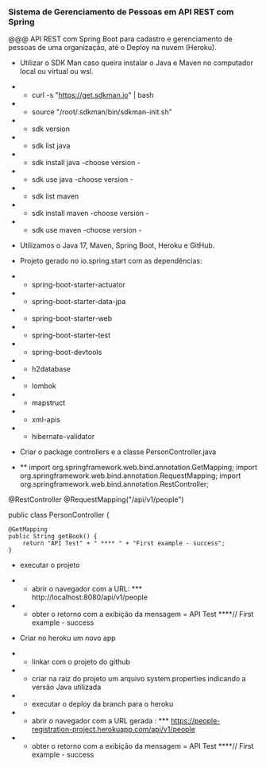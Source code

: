 ### Sistema de Gerenciamento de Pessoas em API REST com Spring

@@@ API REST com Spring Boot para cadastro e gerenciamento de pessoas de uma organização, até o Deploy na nuvem (Heroku).

* Utilizar o SDK Man caso queira instalar o Java e Maven no computador local ou virtual ou wsl.
* * curl -s "https://get.sdkman.io" | bash
* * source "/root/.sdkman/bin/sdkman-init.sh"
* * sdk version
* * sdk list java
* * sdk install java -choose version -
* * sdk use java -choose version -
* * sdk list maven
* * sdk install maven -choose version -
* * sdk use maven -choose version -

* Utilizamos o Java 17, Maven, Spring Boot, Heroku e GitHub.

* Projeto gerado no io.spring.start com as dependências:
* * spring-boot-starter-actuator
* * spring-boot-starter-data-jpa
* * spring-boot-starter-web
* * spring-boot-starter-test
* * spring-boot-devtools
* * h2database
* * lombok
* * mapstruct
* * xml-apis
* * hibernate-validator

* Criar o package controllers e a classe PersonController.java
* ** import org.springframework.web.bind.annotation.GetMapping;
import org.springframework.web.bind.annotation.RequestMapping;
import org.springframework.web.bind.annotation.RestController;

@RestController
@RequestMapping("/api/v1/people")

public class PersonController {

    @GetMapping
    public String getBook() {
        return "API Test" + " **** " + "First example - success";
    }
    
* executar o projeto
* *  abrir o navegador com a URL: 
*** http://localhost:8080/api/v1/people
* *  obter o retorno com a exibição da mensagem = API Test ****// First example - success

* Criar no heroku um novo app
* * linkar com o projeto do github
* * criar na raiz do projeto um arquivo system.properties indicando a versão Java utilizada
* * executar o deploy da branch para o heroku
* * abrir o navegador com a URL gerada : 
*** https://people-registration-project.herokuapp.com/api/v1/people
* * obter o retorno com a exibição da mensagem = 
    API Test ****// First example - success
    
    

